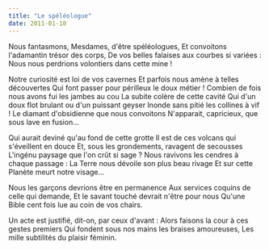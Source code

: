 ```yaml
---
title: "Le spéléologue"
date: 2011-01-10
---
```


Nous fantasmons, Mesdames, d'être spéléologues,
Et convoitons l'adamantin trésor des corps,
De vos belles falaises aux courbes si variées :
Nous nous perdrions volontiers dans cette mine !

Notre curiosité est loi de vos cavernes
Et parfois nous amène à telles découvertes
Qui font passer pour périlleux le doux métier !
Combien de fois nous avons fui les jambes au cou
La subite colère de cette cavité
Qui d'un doux flot brulant ou d'un puissant geyser
Inonde sans pitié les collines à vif !
Le diamant d'obsidienne que nous convoitons
N'apparait, capricieux, que sous lave en fusion...

Qui aurait deviné qu'au fond de cette grotte
Il est de ces volcans qui s'éveillent en douce
Et, sous les grondements, ravagent de secousses
L'ingénu paysage que l'on crût si sage ?
Nous ravivons les cendres à chaque passage :
La Terre nous dévoile son plus beau rivage
Et sur cette Planète meurt notre visage...

Nous les garçons devrions être en permanence
Aux services coquins de celle qui demande,
Et le savant touché devrait n'être pour nous
Qu'une Bible cent fois lue au coin de vos chairs.

Un acte est justifié, dit-on, par ceux d'avant :
Alors faisons la cour à ces gestes premiers
Qui fondent sous nos mains les braises amoureuses,
Les mille subtilités du plaisir féminin.
